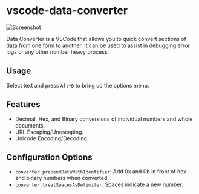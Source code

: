 # vscode-data-converter

![Screenshot](https://raw.githubusercontent.com/attilathedud/vscode-data-converter/master/imgs/data-converter.gif "Action")

Data Converter is a VSCode that allows you to quick convert sections of data from one form to another. It can be used to assist in debugging error logs or any other number heavy process.

## Usage
Select text and press `Alt+D` to bring up the options menu.

## Features
* Decimal, Hex, and Binary conversions of individual numbers and whole documents.
* URL Escaping/Unescaping.
* Unicode Encoding/Decoding.

## Configuration Options
* `converter.prependDataWithIdentifier`: Add 0x and 0b in front of hex and binary numbers when converted.
* `converter.treatSpacesAsDelimiter`: Spaces indicate a new number.
